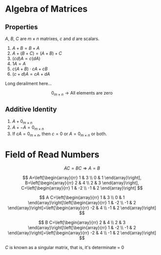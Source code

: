 # Algebra of Matrices

## Properties

$A$, $B$, $C$ are $m \times n$ matrixes, $c$ and $d$ are scalars.

1. $A+B=B+A$
2. $A+(B+C)=(A+B)+C$
3. $(c d) A=c(d A)$
4. $1 A=A$
5. $c(A+B) \cdot c A+c B$
6. $(c+d)A=cA+dA$

Long derailment here...

$$
0_{m \times n} \rightarrow \text{All elements are zero}
$$

## Additive Identity

1. $A + 0_{m \times n}$
2. $A + - A = 0_{m \times n}$
3. If $cA = 0_{m \times n}$, then $c=0$ or $A=0_{m\times n}$ or both.

# Field of Read Numbers

$$
AC = BC \Rightarrow A=B
$$

$$
A=\left[\begin{array}{rr}
1 & 3 \\
0 & 1
\end{array}\right], B=\left[\begin{array}{rr}
2 & 4 \\
2 & 3
\end{array}\right], C=\left[\begin{array}{rr}
1 & -2 \\
-1 & 2
\end{array}\right]
$$

$$
A C=\left[\begin{array}{rr}
1 & 3 \\
0 & 1
\end{array}\right]\left[\begin{array}{rr}
1 & -2 \\
-1 & 2
\end{array}\right]=\left[\begin{array}{rr}
-2 & 4 \\
-1 & 2
\end{array}\right]
$$

$$
B C=\left[\begin{array}{rr}
2 & 4 \\
2 & 3
\end{array}\right]\left[\begin{array}{rr}
1 & -2 \\
-1 & 2
\end{array}\right]=\left[\begin{array}{rr}
-2 & 4 \\
-1 & 2
\end{array}\right]
$$

$C$ is known as a singular matrix, that is, it's determinate = 0